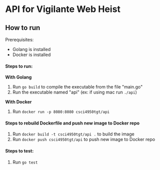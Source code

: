# API for Vigilante Web Heist

## How to run

Prerequisites:

* Golang is installed
* Docker is installed

#### Steps to run:

**With Golang**
1. Run `go build` to compile the executable from the file "main.go"
2. Run the executable named "api" (ex: if using mac run `./api`)

**With Docker**
1. Run `docker run -p 8080:8080 csci4950tgt/api`

#### Steps to rebuild Dockerfile and push new image to Docker repo

1. Run `docker build -t csci4950tgt/api .` to build the image
2. Run `docker push csci4950tgt/api` to push new image to Docker repo

#### Steps to test:

1. Run `go test`
